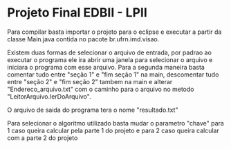# Projeto Final EDBII - LPII

Para compilar basta importar o projeto para o eclipse e executar a partir da classe Main.java contida no pacote br.ufrn.imd.visao.

Existem duas formas de selecionar o arquivo de entrada, por padrao ao executar o programa ele ira abrir uma janela para selecionar o arquivo e iniciara o programa com esse arquivo. Para a segunda maneira basta comentar tudo entre "seção 1" e "fim seção 1" na main, descomentar tudo entre "seção 2" e "fim seção 2" tambem na main e alterar "Endereco_arquivo.txt" com o caminho para o arquivo no metodo "LeitorArquivo.lerDoArquivo".

O arquivo de saida do programa tera o nome "resultado.txt"

Para selecionar o algoritmo utilizado basta mudar o parametro "chave" para 1 caso queira calcular pela parte 1 do projeto e para 2 caso queira calcular com a parte 2 do projeto

